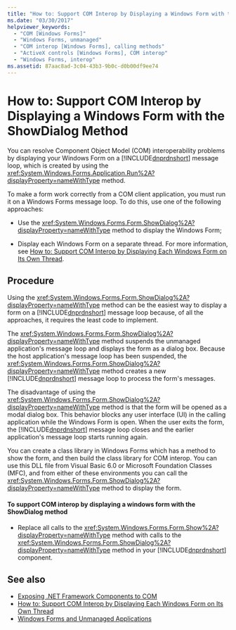 ```yaml
---
title: "How to: Support COM Interop by Displaying a Windows Form with the ShowDialog Method"
ms.date: "03/30/2017"
helpviewer_keywords: 
  - "COM [Windows Forms]"
  - "Windows Forms, unmanaged"
  - "COM interop [Windows Forms], calling methods"
  - "ActiveX controls [Windows Forms], COM interop"
  - "Windows Forms, interop"
ms.assetid: 87aac8ad-3c04-43b3-9b0c-d0b00df9ee74
---
```

# How to: Support COM Interop by Displaying a Windows Form with the ShowDialog Method
You can resolve Component Object Model (COM) interoperability problems by displaying your Windows Form on a [!INCLUDE[dnprdnshort](../../../../includes/dnprdnshort-md.md)] message loop, which is created by using the <xref:System.Windows.Forms.Application.Run%2A?displayProperty=nameWithType> method.  
  
 To make a form work correctly from a COM client application, you must run it on a Windows Forms message loop. To do this, use one of the following approaches:  
  
-   Use the <xref:System.Windows.Forms.Form.ShowDialog%2A?displayProperty=nameWithType> method to display the Windows Form;  
  
-   Display each Windows Form on a separate thread. For more information, see [How to: Support COM Interop by Displaying Each Windows Form on Its Own Thread](../../../../docs/framework/winforms/advanced/how-to-support-com-interop-by-displaying-each-windows-form-on-its-own-thread.md).  
  
## Procedure  
 Using the <xref:System.Windows.Forms.Form.ShowDialog%2A?displayProperty=nameWithType> method can be the easiest way to display a form on a [!INCLUDE[dnprdnshort](../../../../includes/dnprdnshort-md.md)] message loop because, of all the approaches, it requires the least code to implement.  
  
 The <xref:System.Windows.Forms.Form.ShowDialog%2A?displayProperty=nameWithType> method suspends the unmanaged application's message loop and displays the form as a dialog box. Because the host application's message loop has been suspended, the <xref:System.Windows.Forms.Form.ShowDialog%2A?displayProperty=nameWithType> method creates a new [!INCLUDE[dnprdnshort](../../../../includes/dnprdnshort-md.md)] message loop to process the form's messages.  
  
 The disadvantage of using the <xref:System.Windows.Forms.Form.ShowDialog%2A?displayProperty=nameWithType> method is that the form will be opened as a modal dialog box. This behavior blocks any user interface (UI) in the calling application while the Windows Form is open. When the user exits the form, the [!INCLUDE[dnprdnshort](../../../../includes/dnprdnshort-md.md)] message loop closes and the earlier application's message loop starts running again.  
  
 You can create a class library in Windows Forms which has a method to show the form, and then build the class library for COM interop. You can use this DLL file from Visual Basic 6.0 or Microsoft Foundation Classes (MFC), and from either of these environments you can call the <xref:System.Windows.Forms.Form.ShowDialog%2A?displayProperty=nameWithType> method to display the form.  
  
#### To support COM interop by displaying a windows form with the ShowDialog method  
  
-   Replace all calls to the <xref:System.Windows.Forms.Form.Show%2A?displayProperty=nameWithType> method with calls to the <xref:System.Windows.Forms.Form.ShowDialog%2A?displayProperty=nameWithType> method in your [!INCLUDE[dnprdnshort](../../../../includes/dnprdnshort-md.md)] component.  
  
## See also
- [Exposing .NET Framework Components to COM](../../../../docs/framework/interop/exposing-dotnet-components-to-com.md)
- [How to: Support COM Interop by Displaying Each Windows Form on Its Own Thread](../../../../docs/framework/winforms/advanced/how-to-support-com-interop-by-displaying-each-windows-form-on-its-own-thread.md)
- [Windows Forms and Unmanaged Applications](../../../../docs/framework/winforms/advanced/windows-forms-and-unmanaged-applications.md)
